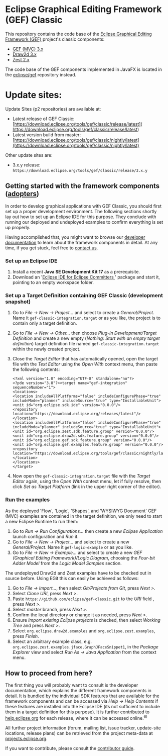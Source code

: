 # Eclipse Graphical Editing Framework (GEF) Classic

This repository contains the code base of the [Eclipse Graphical Editing Framework (GEF)](https://projects.eclipse.org/projects/tools.gef/) project's classic components: 
 - [GEF (MVC) 3.x](https://github.com/eclipse/gef-classic/wiki/GEF-(MCV))
 - [Draw2d 3.x](https://github.com/eclipse/gef-classic/wiki/Draw2D) 
 - [Zest 2.x](https://github.com/eclipse/gef-classic/wiki/Zest)
 
The code base of the GEF components implemented in JavaFX is located in the [eclipse/gef](https://github.com/eclipse/gef) repository instead.

# Update sites:

Update Sites (p2 repositories) are available at:

 - Latest release of GEF Classic: [https://download.eclipse.org/tools/gef/classic/release/latest]( https://download.eclipse.org/tools/gef/classic/release/latest) 
 - Latest version build from master: [https://download.eclipse.org/tools/gef/classic/nightly/latest](https://download.eclipse.org/tools/gef/classic/nightly/latest)

Other update sites are:

- 3.x.y release: `https://download.eclipse.org/tools/gef/classic/release/3.x.y`

## Getting started with the framework components ([adopters](https://www.eclipse.org/projects/dev_process/#2_3_3_Adopters))
In order to develop graphical applications with GEF Classic, you should first set up a proper development environment. The following sections shortly lay out how to set up an Eclipse IDE for this purpose. They conclude with running our deployed and undeployed examples to confirm everything is set up properly. 

Having accomplished that, you might want to browse our [developer documentation](https://github.com/eclipse/gef-classic/wiki#developer-documentation) to learn about the framework components in detail. At any time, if you get stuck, feel free to [contact us](https://projects.eclipse.org/projects/tools.gef/contact).

### Set up an Eclipse IDE
1. Install a recent **Java SE Development Kit 17** as a prerequisite.
2. Download an '[Eclipse IDE for Eclipse Committers ](http://www.eclipse.org/downloads/packages)' package and start it, pointing to an empty workspace folder. 

### Set up a Target Definition containing GEF Classic (development snapshot)
1. Go to *File -> New -> Project...* and select to create a *General/Project*. Name it `gef-classic-integration.target` or as you like, the project is to contain only a target definition.
2. Go to *File -> New -> Other...* then choose *Plug-in Development/Target Definition* and create a new empty (*Nothing: Start with an empty target definition*) target definition file named `gef-classic-integration.target` within the newly created project.
3. Close the *Target Editor* that has automatically opened, open the target file with the *Text Editor* using the *Open With* context menu, then paste the following contents:
	
	```
	<?xml version="1.0" encoding="UTF-8" standalone="no"?>
	<?pde version="3.8"?><target name="gef-integration" sequenceNumber="1">
	<locations>
	<location includeAllPlatforms="false" includeConfigurePhase="true" includeMode="planner" includeSource="true" type="InstallableUnit">
	<unit id="org.eclipse.sdk.ide" version="0.0.0"/>
	<repository location="https://download.eclipse.org/releases/latest"/>
	</location>
	<location includeAllPlatforms="false" includeConfigurePhase="true" includeMode="planner" includeSource="true" type="InstallableUnit">
	<unit id="org.eclipse.zest.sdk.feature.group" version="0.0.0"/>
	<unit id="org.eclipse.draw2d.sdk.feature.group" version="0.0.0"/>
	<unit id="org.eclipse.gef.sdk.feature.group" version="0.0.0"/>
	<unit id="org.eclipse.gef.examples.feature.group" version="0.0.0"/>
	<repository location="https://download.eclipse.org/tools/gef/classic/nightly/latest"/>
	</location>
	</locations>
	</target>
	```
4. Now open the `gef-classic-integration.target` file with the *Target Editor* again, using the *Open With* context menu, let if fully resolve, then click *Set as Target Platform* (link in the upper right corner of the editor).

### Run the examples
As the deployed 'Flow', 'Logic', 'Shapes', and 'WYSIWYG Document' GEF (MVC) examples are contained in the target definition, we only need to start a new Eclipse Runtime to run them: 

1. Go to *Run -> Run Configurations...* then create a new *Eclipse Application* launch configuration and *Run* it.
2. Go to *File -> New -> Project...* and select to create a new *General/Project*. Name it `gef-logic-example` or as you like.
3. Go to *File -> New -> Example...* and select to create a new *GEF (Graphical Editing Framework)/Logic Diagram*, choosing the *Four-bit Adder Model* from the *Logic Model Samples* section.

The undeployed Draw2d and Zest examples have to be checked out in source before. Using EGit this can easily be achieved as follows:

1. Go to *File -> Import...*, then select *Git/Projects from Git*, press *Next >*.
2. Select *Clone URI*, press *Next >*.
3. Paste `https://github.com/eclipse/gef-classic.git` to the *URI* field , press *Next >*.
3. Select *master* branch, press *Next >*.
4. Confirm the local directory or change it as needed, press *Next >*.
5. Ensure *Import existing Eclipse projects* is checked, then select *Working Tree* and press *Next >*.
5. Select `org.eclipse.draw2d.examples` and `org.eclipse.zest.examples`, press *Finish*.
6. Select an arbitrary example class, e.g. `org.eclipse.zest.examples.jface.GraphJFaceSnippet1`, in the *Package Explorer* view and select *Run As -> Java Application* from the context menu.

## How to proceed from here?
The first thing you will probably want to consult is the developer documentation, which explains the different framework components in detail. It is bundled by the individual SDK features that are available for the framework components and can be accessed via *Help -> Help Contents* if these features are installed into the Eclipse IDE (its not sufficient to include them in a target definition for this purpose). It is further contributed to [help.eclipse.org](http://help.eclipse.org/) for each release, where it can be accessed online.<sup>6)</sup>

All further project information (forum, mailing list, issue tracker, update-site locations, release plans) can be retrieved from the project meta-data at [projects.eclipse.org](https://projects.eclipse.org/projects/tools.gef).

If you want to contribute, please consult the [contributor guide](https://github.com/eclipse/gef-classic/blob/master/CONTRIBUTING.md#contributing-to-the-eclipse-graphical-editing-framework-gef).
